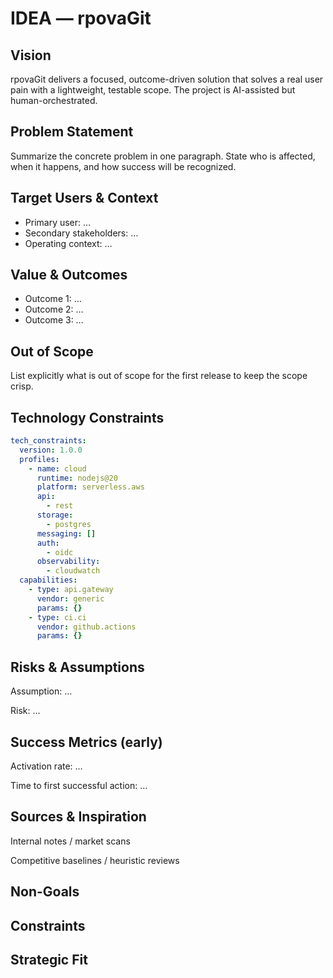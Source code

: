 # IDEA — rpovaGit

## Vision
rpovaGit delivers a focused, outcome-driven solution that solves a real user pain with a lightweight, testable scope. The project is AI-assisted but human-orchestrated.

## Problem Statement
Summarize the concrete problem in one paragraph. State who is affected, when it happens, and how success will be recognized.

## Target Users & Context
- Primary user: …
- Secondary stakeholders: …
- Operating context: …

## Value & Outcomes
- Outcome 1: …
- Outcome 2: …
- Outcome 3: …

## Out of Scope
List explicitly what is out of scope for the first release to keep the scope crisp.

## Technology Constraints
```yaml
tech_constraints:
  version: 1.0.0
  profiles:
    - name: cloud
      runtime: nodejs@20
      platform: serverless.aws
      api:
        - rest
      storage:
        - postgres
      messaging: []
      auth:
        - oidc
      observability:
        - cloudwatch
  capabilities:
    - type: api.gateway
      vendor: generic
      params: {}
    - type: ci.ci
      vendor: github.actions
      params: {}
```    
## Risks & Assumptions

Assumption: …

Risk: …

## Success Metrics (early)

Activation rate: …

Time to first successful action: …

## Sources & Inspiration

Internal notes / market scans

Competitive baselines / heuristic reviews

## Non-Goals
<!-- Explicitly state what's out of scope -->

## Constraints
<!-- Budget, timeline, compliance, legal, platform limits -->

## Strategic Fit
<!-- Stakeholders, policies, alignment to org goals -->
